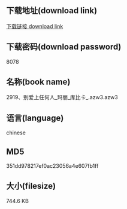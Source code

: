 ## 下载地址(download link)
[下载链接 download link](https://voluble-croquembouche-d321dc.netlify.app/?s=2919%E3%80%81%E5%88%AB%E7%88%B1%E4%B8%8A%E4%BB%BB%E4%BD%95%E4%BA%BA_%E7%8E%9B%E4%B8%BD_%E5%BA%93%E6%AF%94%E5%8D%A1_.azw3)

## 下载密码(download password)
8078

## 名称(book name)
2919、别爱上任何人_玛丽_库比卡_.azw3.azw3

## 语言(language)
chinese

## MD5
351dd978217ef0ac23056a4e607fb1ff

## 大小(filesize)
744.6 KB
